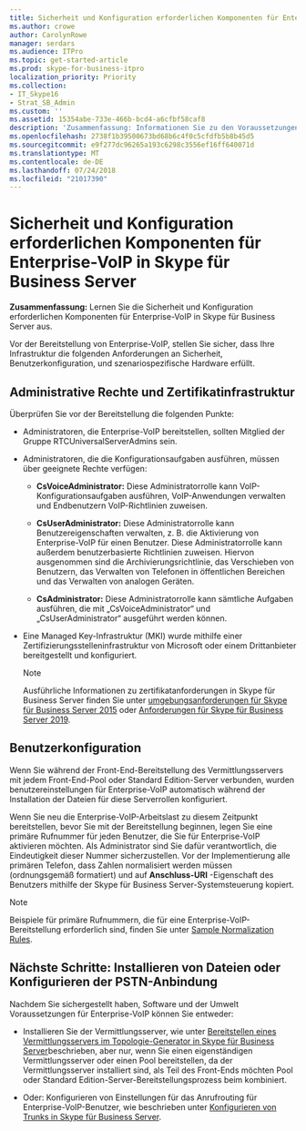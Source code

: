 ```yaml
---
title: Sicherheit und Konfiguration erforderlichen Komponenten für Enterprise-VoIP in Skype für Business Server
ms.author: crowe
author: CarolynRowe
manager: serdars
ms.audience: ITPro
ms.topic: get-started-article
ms.prod: skype-for-business-itpro
localization_priority: Priority
ms.collection:
- IT_Skype16
- Strat_SB_Admin
ms.custom: ''
ms.assetid: 15354abe-733e-466b-bcd4-a6cfbf58caf8
description: 'Zusammenfassung: Informationen Sie zu den Voraussetzungen für Sicherheit und Konfiguration für Enterprise-VoIP in Skype für Business Server.'
ms.openlocfilehash: 2738f1b39500673bd68b6c4f0c5cfdfb5b8b45d5
ms.sourcegitcommit: e9f277dc96265a193c6298c3556ef16ff640071d
ms.translationtype: MT
ms.contentlocale: de-DE
ms.lasthandoff: 07/24/2018
ms.locfileid: "21017390"
---
```

# <a name="security-and-configuration-prerequisites-for-enterprise-voice-in-skype-for-business-server"></a>Sicherheit und Konfiguration erforderlichen Komponenten für Enterprise-VoIP in Skype für Business Server
 
**Zusammenfassung:** Lernen Sie die Sicherheit und Konfiguration erforderlichen Komponenten für Enterprise-VoIP in Skype für Business Server aus.
  
Vor der Bereitstellung von Enterprise-VoIP, stellen Sie sicher, dass Ihre Infrastruktur die folgenden Anforderungen an Sicherheit, Benutzerkonfiguration, und szenariospezifische Hardware erfüllt. 
  
## <a name="administrative-rights-and-certificate-infrastructure"></a>Administrative Rechte und Zertifikatinfrastruktur

Überprüfen Sie vor der Bereitstellung die folgenden Punkte:
  
- Administratoren, die Enterprise-VoIP bereitstellen, sollten Mitglied der Gruppe RTCUniversalServerAdmins sein.
    
- Administratoren, die die Konfigurationsaufgaben ausführen, müssen über geeignete Rechte verfügen:
    
  - **CsVoiceAdministrator:** Diese Administratorrolle kann VoIP-Konfigurationsaufgaben ausführen, VoIP-Anwendungen verwalten und Endbenutzern VoIP-Richtlinien zuweisen.
    
  - **CsUserAdministrator:** Diese Administratorrolle kann Benutzereigenschaften verwalten, z. B. die Aktivierung von Enterprise-VoIP für einen Benutzer. Diese Administratorrolle kann außerdem benutzerbasierte Richtlinien zuweisen. Hiervon ausgenommen sind die Archivierungsrichtlinie, das Verschieben von Benutzern, das Verwalten von Telefonen in öffentlichen Bereichen und das Verwalten von analogen Geräten.
    
  - **CsAdministrator:** Diese Administratorrolle kann sämtliche Aufgaben ausführen, die mit „CsVoiceAdministrator“ und „CsUserAdministrator“ ausgeführt werden können.
    
- Eine Managed Key-Infrastruktur (MKI) wurde mithilfe einer Zertifizierungsstelleninfrastruktur von Microsoft oder einem Drittanbieter bereitgestellt und konfiguriert.
    
    > [!NOTE]
    > Ausführliche Informationen zu zertifikatanforderungen in Skype für Business Server finden Sie unter [umgebungsanforderungen für Skype für Business Server 2015](../../plan-your-deployment/requirements-for-your-environment/environmental-requirements.md) oder [Anforderungen für Skype für Business Server 2019](../../../SfBServer2019/plan/system-requirements.md). 
  
## <a name="user-configuration"></a>Benutzerkonfiguration

Wenn Sie während der Front-End-Bereitstellung des Vermittlungsservers mit jedem Front-End-Pool oder Standard Edition-Server verbunden, wurden benutzereinstellungen für Enterprise-VoIP automatisch während der Installation der Dateien für diese Serverrollen konfiguriert.
  
Wenn Sie neu die Enterprise-VoIP-Arbeitslast zu diesem Zeitpunkt bereitstellen, bevor Sie mit der Bereitstellung beginnen, legen Sie eine primäre Rufnummer für jeden Benutzer, die Sie für Enterprise-VoIP aktivieren möchten. Als Administrator sind Sie dafür verantwortlich, die Eindeutigkeit dieser Nummer sicherzustellen. Vor der Implementierung alle primären Telefon, dass Zahlen normalisiert werden müssen (ordnungsgemäß formatiert) und auf **Anschluss-URI** -Eigenschaft des Benutzers mithilfe der Skype für Business Server-Systemsteuerung kopiert.
  
> [!NOTE]
> Beispiele für primäre Rufnummern, die für eine Enterprise-VoIP-Bereitstellung erforderlich sind, finden Sie unter [Sample Normalization Rules](../../plan-your-deployment/enterprise-voice-solution/outbound-voice-routing.md#BKMK_SampleNormalizationRules). 
  
## <a name="next-steps-install-files-or-configure-pstn-connectivity"></a>Nächste Schritte: Installieren von Dateien oder Konfigurieren der PSTN-Anbindung

Nachdem Sie sichergestellt haben, Software und der Umwelt Voraussetzungen für Enterprise-VoIP können Sie entweder:
  
- Installieren Sie der Vermittlungsserver, wie unter [Bereitstellen eines Vermittlungsservers im Topologie-Generator in Skype für Business Server](deploy-a-mediation-server.md)beschrieben, aber nur, wenn Sie einen eigenständigen Vermittlungsserver oder einen Pool bereitstellen, da der Vermittlungsserver installiert sind, als Teil des Front-Ends möchten Pool oder Standard Edition-Server-Bereitstellungsprozess beim kombiniert.
    
- Oder: Konfigurieren von Einstellungen für das Anrufrouting für Enterprise-VoIP-Benutzer, wie beschrieben unter [Konfigurieren von Trunks in Skype für Business Server](configure-trunks.md).
    


